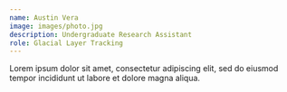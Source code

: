 ```yaml
---
name: Austin Vera
image: images/photo.jpg
description: Undergraduate Research Assistant
role: Glacial Layer Tracking
---
```


Lorem ipsum dolor sit amet, consectetur adipiscing elit, sed do eiusmod tempor incididunt ut labore et dolore magna aliqua.
